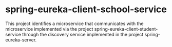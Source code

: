 # spring-eureka-client-school-service
This project identifies a microservice that communicates with the microservice implemented via the project
spring-eureka-client-student-service through the discovery service implemented in the project spring-eureka-server.